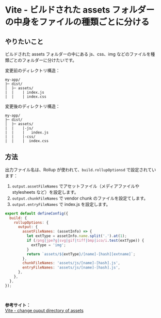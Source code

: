 # Vite - ビルドされた assets フォルダーの中身をファイルの種類ごとに分ける

## やりたいこと
ビルドされた assets フォルダーの中にある js、css、img などのファイルを種類ごとのフォルダーに分けたいです。

変更前のディレクトリ構造：
```
my-app/
├─ dist/
│  ├─ assets/
|  |    | index.js
|  |    | index.css        
```

変更後のディレクトリ構造：
```
my-app/
├─ dist/
│  ├─ assets/
|  |    |-js/
|  |    |   index.js
|  |    |-css/
|  |    |  index.css  
```

## 方法

出力ファイル名は、Rollup が使われて、`build.rollupOptionsd` で設定されています：

1. `output.assetFileNames` でアセットファイル（メディアファイルや stylesheets など）を設定します。
2. `output.chunkFileNames` で vendor chunk のファイルを設定てします。
3. `output.entryFileNames` で index.js を設定します。

```javascript
export default defineConfig({
  build: {
    rollupOptions: {
      output: {
        assetFileNames: (assetInfo) => {
          let extType = assetInfo.name.split('.').at(1);
          if (/png|jpe?g|svg|gif|tiff|bmp|ico/i.test(extType)) {
            extType = 'img';
          }
          return `assets/${extType}/[name]-[hash][extname]`;
        },
        chunkFileNames: 'assets/js/[name]-[hash].js',
        entryFileNames: 'assets/js/[name]-[hash].js',
      },
    },
  },
});
```

<br>

**参考サイト：**  
[Vite - change ouput directory of assets](https://stackoverflow.com/questions/71180561/vite-change-ouput-directory-of-assets)